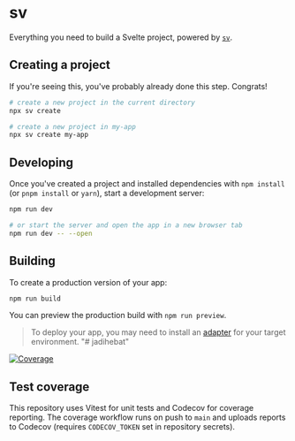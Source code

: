 # sv

Everything you need to build a Svelte project, powered by [`sv`](https://github.com/sveltejs/cli).

## Creating a project

If you're seeing this, you've probably already done this step. Congrats!

```sh
# create a new project in the current directory
npx sv create

# create a new project in my-app
npx sv create my-app
```

## Developing

Once you've created a project and installed dependencies with `npm install` (or `pnpm install` or `yarn`), start a development server:

```sh
npm run dev

# or start the server and open the app in a new browser tab
npm run dev -- --open
```

## Building

To create a production version of your app:

```sh
npm run build
```

You can preview the production build with `npm run preview`.

> To deploy your app, you may need to install an [adapter](https://svelte.dev/docs/kit/adapters) for your target environment.
> "# jadihebat"

[![Coverage](https://codecov.io/gh/jhonkus/jadihebatcom/branch/main/graph/badge.svg)](https://codecov.io/gh/jhonkus/jadihebatcom)

## Test coverage

This repository uses Vitest for unit tests and Codecov for coverage reporting. The coverage workflow runs on push to `main` and uploads reports to Codecov (requires `CODECOV_TOKEN` set in repository secrets).
